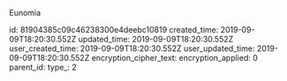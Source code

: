 Eunomia

id: 81904385c09c46238300e4deebc10819
created_time: 2019-09-09T18:20:30.552Z
updated_time: 2019-09-09T18:20:30.552Z
user_created_time: 2019-09-09T18:20:30.552Z
user_updated_time: 2019-09-09T18:20:30.552Z
encryption_cipher_text: 
encryption_applied: 0
parent_id: 
type_: 2